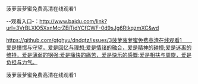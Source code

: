 菠萝菠萝蜜免费高清在线观看1

--观看入口-：http://www.baidu.com/link?url=3VrBLXlO5XxnMcrZEiTidYCfCWF-0d9sJg6RtkqzmXC&wd

https://github.com/gtghyu/dndqtz/issues/3菠萝菠萝蜜免费高清在线观看1　　爱是憧憬与守望，爱是回忆与理想;爱是情绪的融合，爱是精神的碰撞;爱是迷离的维持，爱是薄弱的钢强;爱是痛快的痛苦，爱是快乐的感慨;爱是相扶与周旋，爱是负担与力气。

菠萝菠萝蜜免费高清在线观看1
